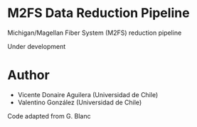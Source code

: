 # M2FS Data Reduction Pipeline


Michigan/Magellan Fiber System (M2FS) reduction pipeline

Under development

# Author

* Vicente Donaire Aguilera (Universidad de Chile)
* Valentino González (Universidad de Chile)

Code adapted from G. Blanc


